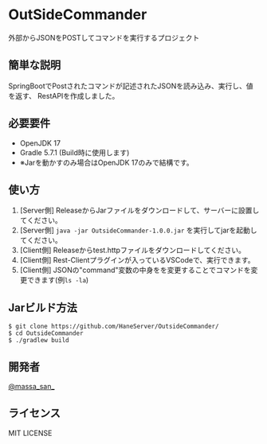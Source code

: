 # OutSideCommander
外部からJSONをPOSTしてコマンドを実行するプロジェクト

## 簡単な説明
SpringBootでPostされたコマンドが記述されたJSONを読み込み、実行し、値を返す、
RestAPIを作成しました。

## 必要要件

- OpenJDK 17
- Gradle 5.7.1 (Build時に使用します)
- ※Jarを動かすのみ場合はOpenJDK 17のみで結構です。

## 使い方

1. [Server側] ReleaseからJarファイルをダウンロードして、サーバーに設置してください。
2. [Server側] `java -jar OutsideCommander-1.0.0.jar` を実行してjarを起動してください。
3. [Client側] Releaseからtest.httpファイルをダウンロードしてください。
4. [Client側] Rest-Clientプラグインが入っているVSCodeで、実行できます。
5. [Client側] JSONの"command"変数の中身をを変更することでコマンドを変更できます(例`ls -la`)

## Jarビルド方法

```
$ git clone https://github.com/HaneServer/OutsideCommander/
$ cd OutsideCommander
$ ./gradlew build
```

## 開発者

[@massa_san_](https://twitter.com/massa_san_)

## ライセンス

MIT LICENSE